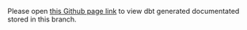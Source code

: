 Please open [this Github page link]([https://pages.github.com/](https://sourabhkhot.github.io/dbt_ELT_Airbnb)) to view dbt generated documentated stored in this branch.
